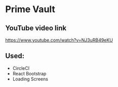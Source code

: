 # Prime Vault


## YouTube video link
https://www.youtube.com/watch?v=NJ3uRB49eKU

## Used:
* CircleCI
* React Bootstrap
* Loading Screens


